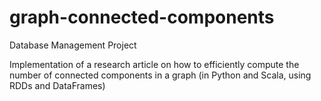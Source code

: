 # graph-connected-components
Database Management Project

Implementation of a research article on how to efficiently compute the number of connected components in a graph (in Python and Scala, using RDDs and DataFrames)
